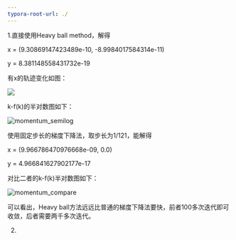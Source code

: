 ```yaml
---
typora-root-url: ./
---
```


1.直接使用Heavy ball method，解得

x = (9.30869147423489e-10, -8.9984017584314e-11)

y = 8.381148558431732e-19

有x的轨迹变化如图：

![](/momentum_x.png)

k-f(k)的半对数图如下：

![momentum_semilog](/momentum_semilog.png)

使用固定步长的梯度下降法，取步长为1/121，能解得

x = (9.966786470976668e-09, 0.0)

y = 4.966841627902177e-17

对比二者的k-f(k)半对数图如下：

![momentum_compare](/momentum_compare.png)

可以看出，Heavy ball方法远远比普通的梯度下降法要快，前者100多次迭代即可收敛，后者需要两千多次迭代。

2.